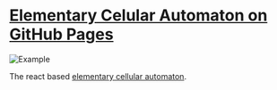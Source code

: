 
# [Elementary Celular Automaton on GitHub Pages](https://pmerka.github.io/React-elementary-cellular-automata/)
![Example](./emaple.png)

The react based [elementary cellular automaton](https://en.wikipedia.org/wiki/Elementary_cellular_automaton).